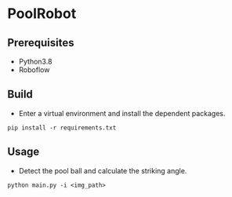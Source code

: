 # PoolRobot

## Prerequisites
- Python3.8
- Roboflow

## Build

- Enter a virtual environment and install the dependent packages.

```bash=
pip install -r requirements.txt
```

## Usage

- Detect the pool ball and calculate the striking angle.

```bash=
python main.py -i <img_path>
```